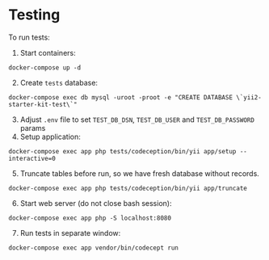 # Testing

To run tests:
1. Start containers:
```
docker-compose up -d
```
2. Create `tests` database:
```
docker-compose exec db mysql -uroot -proot -e "CREATE DATABASE \`yii2-starter-kit-test\`" 
```

3. Adjust `.env` file to set `TEST_DB_DSN`, `TEST_DB_USER` and `TEST_DB_PASSWORD` params
4. Setup application:
```
docker-compose exec app php tests/codeception/bin/yii app/setup --interactive=0
```
5. Truncate tables before run, so we have fresh database without records.
```
docker-compose exec app php tests/codeception/bin/yii app/truncate
```
6. Start web server (do not close bash session):
```
docker-compose exec app php -S localhost:8080
```
7. Run tests in separate window:
```
docker-compose exec app vendor/bin/codecept run
```
